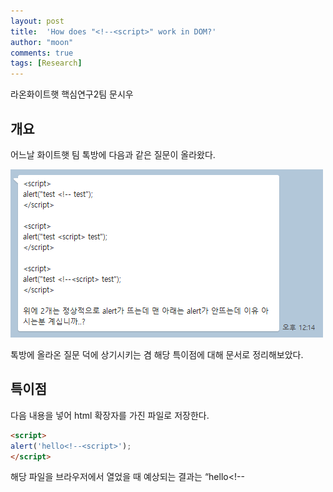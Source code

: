 ```yaml
---
layout: post
title:  'How does "<!--<script>" work in DOM?'
author: "moon"
comments: true
tags: [Research]
---
```


라온화이트햇 핵심연구2팀 문시우


## 개요

어느날 화이트햇 팀 톡방에 다음과 같은 질문이 올라왔다.

![Untitled](/assets/2022-11-16/Untitled.png)

톡방에 올라온 질문 덕에 상기시키는 겸 해당 특이점에 대해 문서로 정리해보았다.

## 특이점

다음 내용을 넣어 html 확장자를 가진 파일로 저장한다.

```html
<script>
alert('hello<!--<script>');
</script>
```

해당 파일을 브라우저에서 열었을 때 예상되는 결과는 “hello<!--<script>” 메시지가 포함된 alert창이 실행되는 것이지만, 막상 열어보면 아무런 액션이 없는 것을 확인할 수 있다. 

그럼 `<!--<script>` 문자열이 포함된 코드가 실행되지 않을 땐 어떻게 작동하는지 살펴보자.

```html
<script>
function foo(){
	alert("<!--<script>");
}
</script>

<script>
alert(1); // 실행 X
</script>
```

`foo`함수를 호출하지 않았기 때문에, 하단에 위치한 `alert(1)`은 실행될 것으로 예상했지만, 해당 문자열이 포함된 함수 호출 여부와는 관계없이 아무 액션도 없는 것을 확인할 수 있다.

(개발자 도구의 콘솔을 확인해보면 아무런 에러도 발생하지 않는다)

![Untitled](/assets/2022-11-16/Untitled%201.png)

이번엔 파일 내용을 다음과 같이 구성하여 실행해보자.

```
<h1>foo</h1>
<img src onerror=alert(1)>
<script>
	alert(2);
	function a(){
		alert("3<!--<script>");
	}
	alert(4);
	alert(5);
</script>
<img src onerror=alert(6)>!-->
<h1>bar</h1>
```

![Untitled](/assets/2022-11-16/Untitled%202.png)

`<!--<script>` 문자열이 포함된 script태그가 나오기 전까지만 렌더링 및 자바스크립트를 실행해주며 맨 아래의 “bar”는 렌더링 조차 되지 않는다.

그럼 `<!--<script>` 문자열이 나온 이후의 코드가 실행되게 하려면 어떻게 해야할까?
script태그 안에서 `-->`로 닫고서야 다음 코드를 정상적으로 실행시킬 수 있었다.

```jsx
<script>
alert(1);
"<!--<script>"

-->
</script>

<script>
alert(2); // 실행됨
</script>
```

또는

```jsx
<script>
alert(1);
"<!--<script>"
</script>

<script>
-->
</script>

<script>
alert(2); // 실행됨
</script>
```

onload, onerror, onfocus와 같은 `on*` attribute에서도 똑같이 작동하는지 살펴보자.

```jsx
<svg onload='alert("test <!--<script> test")'>
```

![Untitled](/assets/2022-11-16/Untitled%203.png)

script태그 밖에선 영향을 미치지 않는다.

정리해보면

1. script태그 안에 `<!--<script>` 문자열이 있다면 렌더링 및 자바스크립트 실행  X
    
    (’, “, `로 감싸져 있는 상태에서도 작동)
    
2. `<!--<script>`가 삽입된 라인을 지나가지 않더라도 실행 X
3. script태그 안에서 `-->` 가 나와야만 페이지가 정상적으로 작동
4. onload, onerror와 같은 on attribute에서는 영향 X

## 이유

이러한 특이점은 왜 발생할까?

**1. 자바스크립트의 주석 문법**

우선 자바스크립트를 포함한 여타 언어들은 다양한 주석 문법을 갖고있다. 
자바스크립트에서 주로 사용되는 주석으로는 `//`, `/**/` 등이 있으며, HTML에서 주석으로 사용하는 `<!--comment-->` 또한 자바스크립트에서 주석으로 사용할 수 있다.

```jsx
<script>
<!--a--> alert(1); // it doesn't work
alert(2); <!-- executed
alert(3); // executed
</script>
```

위의 코드에서  `<!--`이후에 오는 문자들은 `\n`가 나오기 전까지 문법으로 해석되지 않는다.
* 한 줄 주석으로 활용 가능

**2. 브라우저의 HTML 유효성 검사**

브라우저는 HTML Sanitize라는 다음과 같은 특성을 갖는다.

```jsx
<html><head></head><body><iframe></body></html>
```

파일 내용을 위와 같이 구성한 뒤, 브라우저로 열어보면 페이지에 렌더링되는 내용은 다음과 같다.

![Untitled](/assets/2022-11-16/Untitled%204.png)

브라우저는 똑똑하기 때문에, 개발자가 미처 닫지못한 태그의 유효성을 검사하여 HTML 사양에 따라 닫을 태그는 알아서 닫아주고 렌더링 해준다. 따라서 위 예제에서 `</iframe>` 으로 iframe태그를 닫지 않았음에도, 위와 같이 정상적으로 페이지에 표시된 것을 확인할 수 있다. (이러한 브라우저의 태그 처리 과정을 이용해서 XSS를 발생시킬 수 있는데, 이것을 Mutation XSS 줄여서 mXSS라고 부른다)

아래의 HTML은 브라우저가 어떻게 해석하는지 살펴보자.

```html
<iframe>
<script>
foo = "</iframe><script>//"
alert(1)
</script>
```

**예상하는 결과[1]:**

```
<iframe></iframe>
<script>
foo = "</iframe><script>//"
alert(1)
</script>
```

예상되는 결과 중 첫 번째 결과는 `<script>`가 나오기 전 아직 닫히지 않은 iframe 태그를 닫아준 뒤, script태그 안에 있는 `foo = "<!--</iframe><script>//"` 줄은 정상 코드로 인식하고 아래의 `alert(1)`가 실행되는 것이다.

**예상하는 결과[2]:**

```
<iframe>
<script>
foo = "</iframe><script>//"
alert(1)
</script>
</iframe>
```

예상되는 두 번째 결과는 위와 같이 변수 `foo`에는 아무 내용도 담기지 않고, `alert(1)`도 실행되지 않는 것이다.

**실제 결과:**

![Untitled](/assets/2022-11-16/Untitled%205.png)

![Untitled](/assets/2022-11-16/Untitled%206.png)

`alert(1)`는 정상적으로 실행되며, 변수 `foo`에 아무 값도 담기지 않은 것을 확인할 수 있다.
브라우저는 해당 HTML을 다음과 같이 인식한 것이다.

```
<iframe>
<script>
foo = "</iframe><script>//"
alert(1) // 실행됨
</script>
```

이것은 HTML 해석 표준에 따른 구현이기에, 정상적으로 작동한 게 맞다. (크로미움 계열, 심지어 ie9까지 동일하게 동작함)

그렇다면 `<!--<script>` 문자열은 브라우저에서 어떻게 해석될까?

```jsx
<script>"<!--<script>"</script>
<h1>a</h1>
```

위의 내용을 브라우저로 읽었을 때 DOM은 다음과 같이 구성된다.

![Untitled](/assets/2022-11-16/Untitled%207.png)

좀 더 자세히 보자,

![Untitled](/assets/2022-11-16/Untitled%208.png)

script태그를 닫아주는 `</script>`가 2개 있는것을 확인할 수 있다.
즉, `"<!--<script>"`를 단순 자바스크립트의 문자열로 해석한 것이 아닌, Document 파서에서 실제 열려있는 script태그로 해석하여 `</script>`로 한번 닫아주는 과정이 추가되었다. (`<h1>a</h1>` 또한 출력되지 않는다)

이번엔 임의로 `</script>`를 두번 넣어보았다.

```jsx
<script>a="<!--<script>"</script></script>
<h1>a</h1>
```

![Untitled](/assets/2022-11-16/Untitled%209.png)

페이지에 a가 정상적으로 출력되지만 콘솔을 확인해보면 다음과 같은 에러가 발생한다.

![Untitled](/assets/2022-11-16/Untitled%2010.png)

`</script></script>`에서 앞에 있는 `</script>`를 자바스크립트의 정규식 문법(`/(?:)/`)으로 인식하면서 발생한 에러다. 
즉, `a="<!--<script>"</script>`가 정상적으로 스크립트로 인식되면서 자바스크립트로 실행됐다는 의미다.

우리가 알고있는 사실 중

```jsx
<script>alert(1);
```

이렇게 script태그를 닫아주지 않고 브라우저로 넘겨주면

![Untitled](/assets/2022-11-16/Untitled%2011.png)

`<script>alert(1)</script>`가 정상적으로 완성됨에도 불구하고, 스크립트 실행이 안되는 것을 알고있다. 

이는 브라우저가 문서를 파싱하는 과정에서 script Element의 텍스트는 자바스크립트로 실행될 수 있도록 [HTMLScriptRunner](https://chromium.googlesource.com/chromium/blink/+/b69618018614278cda72077611adc093f460dc57/Source/core/html/parser/HTMLScriptRunner.cpp)에서 처리하는데, 위 결과에서 `</script>`는 나중에 HTML 유효성 검사에서 추가된 태그라 HTMLScriptRunner로 넘겨주지 않았기 때문이다.

1. `<!--<script>`로 인해 Document 파서에서는 script태그가 한번 더 열린 것으로 인식 (버그)
2. script태그는 열려있지만 닫는 태그가 없기 때문에 브라우저는 이를 HTMLScriptRunner로 처리하지 않음. (자바스크립트 엔진으로 넘겨주지 않음)
3. 해당 script Element와 하단에 있는 Element들이 정상적으로 작동, 렌더링되지 않음

아래와 같다고 볼 수 있다.

```jsx
<script>alert(1)
<h1>a</h1>
```

![Untitled](/assets/2022-11-16/Untitled%2012.png)

참 아이러니한 상황이다, `<!--<script>`를 왜 script태그로 인식하는지는 아래 소스코드를 분석하면 알 수 있을 것이다.

[https://chromium.googlesource.com/chromium/blink/+/b69618018614278cda72077611adc093f460dc57/Source/core/html/parser/HTMLDocumentParser.cpp](https://chromium.googlesource.com/chromium/blink/+/b69618018614278cda72077611adc093f460dc57/Source/core/html/parser/HTMLDocumentParser.cpp)

정리해보면 해당 특이점은 브라우저에서 HTML을 파싱하고, 자바스크립트를 실행하고, 주석을 처리하고, DOM을 구성하는 **복잡한 처리 과정에서 발생한 버그**다.

이렇게 얕게나마 `<!--<script>` 특이점에 대해 알아보았다.

이 작동에 대해 좀 더 자세히, 논리적으로 알고싶다면 브라우저의 HTML 파싱, 자바스크립트 파싱 및 실행, 주석 우선순위 등 소스코드를 분석해보며 `<!--<script>`문자열을 브라우저가 어떻게 해석해가는지 파악하면 된다.

HTMLDocumentParser.cpp:[https://chromium.googlesource.com/chromium/blink/+/b69618018614278cda72077611adc093f460dc57/Source/core/html/parser/HTMLDocumentParser.cpp](https://chromium.googlesource.com/chromium/blink/+/b69618018614278cda72077611adc093f460dc57/Source/core/html/parser/HTMLDocumentParser.cpp)

HTMLScriptRunnder.cpp: [https://chromium.googlesource.com/chromium/blink/+/b69618018614278cda72077611adc093f460dc57/Source/core/html/parser/HTMLScriptRunner.cpp](https://chromium.googlesource.com/chromium/blink/+/b69618018614278cda72077611adc093f460dc57/Source/core/html/parser/HTMLScriptRunner.cpp)

누군가 위의 내용을 참고하여 분석글을 올려주면 좋을 거 같다 :)

## `<!--<script>` 을 이용한 Quotes escape 예시

```html
<script>
	foo = "{Input1}";
</script>
<img src="{Input2}">
```

Input1: `<!--<script>`

Input2: `</script><script>alert`XSS`</script>`

```html
<script>
	foo = "<!-- <script>";
</script>
<img src="</script><script>alert`XSS`</script>">
```

![Untitled](/assets/2022-11-16/Untitled%2013.png)

## 특이점을 이용해서 풀어볼 수 있는 문제

### 1. Midnight CTF 2020 → Crossintheroof

풀이는 [https://github.com/Parveshdhull/CTF-Writeups/blob/master/2020/Midnight Sun CTF 2020 Quals/Crossintheroof.md](https://github.com/Parveshdhull/CTF-Writeups/blob/master/2020/Midnight%20Sun%20CTF%202020%20Quals/Crossintheroof.md)

### 2. Sunrin CTF → Sunrin XSS Sanitizer

이를 이용해서 Sunrin CTF 문제를 만들어보았다.

[ctf-web-prob/2022/SUNRIN_CTF/BABY_XSS at master · munsiwoo/ctf-web-prob](https://github.com/munsiwoo/ctf-web-prob/blob/master/2022/SUNRIN_CTF/BABY_XSS)

## 결론

알아두면 써먹을 곳이 있을 거 같은 이상한 버그를 알아보았다.

여담으로 `<!--<script>` 말고 `<!--<script/` 도 사용할 수 있다.

## 참고

[1]: [https://github.com/Parveshdhull/CTF-Writeups/blob/master/2020/Midnight Sun CTF 2020 Quals/Crossintheroof.md](https://github.com/Parveshdhull/CTF-Writeups/blob/master/2020/Midnight%20Sun%20CTF%202020%20Quals/Crossintheroof.md)

[2]: [https://security.stackexchange.com/questions/229289/effect-of-script-tag-inside-html-comment](https://security.stackexchange.com/questions/229289/effect-of-script-tag-inside-html-comment)

[3]: [https://stackoverflow.com/questions/26850250/do-browsers-automatically-insert-missing-html-tags](https://stackoverflow.com/questions/26850250/do-browsers-automatically-insert-missing-html-tags)

[4]: [https://www.hahwul.com/2019/07/08/xss-payload-for-escaping-string-in/](https://www.hahwul.com/2019/07/08/xss-payload-for-escaping-string-in/)

[5]: [https://chromium.googlesource.com/chromium/blink/+/b69618018614278cda72077611adc093f460dc57/Source/core/html/parser/](https://chromium.googlesource.com/chromium/blink/+/b69618018614278cda72077611adc093f460dc57/Source/core/html/parser/HTMLDocumentParser.cpp)
